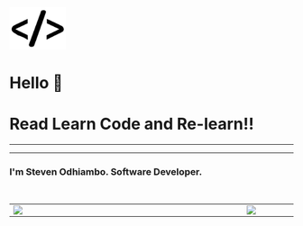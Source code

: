 <img src="https://github.com/Sephens/Sephens/blob/main/code-removebg-preview.png" width="100"/>

<h1>Hello 👋 </h1>
<h1>Read Learn Code and Re-learn!!</h1>
<hr style="color: red">
<hr>
<h3>I'm Steven Odhiambo. Software Developer.</h3>

<br>

<center>
  <table>
    <tr>
        <td><img width="400px" align="left" src="https://github-readme-stats.vercel.app/api?username=Sephens&count_private=true&show_icons=true&theme=dark&layout=compact" /></td>
        <td><img width="380px" align="left" src="https://github-readme-stats.vercel.app/api/top-langs/?username=Sephens&hide=html&layout=compact&theme=dark" /></td>      
    </tr>   
  </table>
</center>
